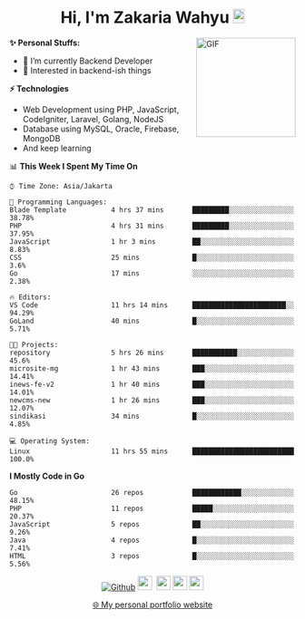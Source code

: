 <h1 align="center">Hi, I'm Zakaria Wahyu <img src="https://github.com/TheDudeThatCode/TheDudeThatCode/blob/master/Assets/Hi.gif" width="20px" height="25px"></h1>

<img align="right" alt="GIF" height="175px" src="https://www.nayakapratama.co.id/wp-content/uploads/2019/07/Website-Maintenance.gif" />

**✨ Personal Stuffs:**
- 🔭 I’m currently Backend Developer
- 🌱 Interested in backend-ish things

**⚡ Technologies**
- Web Development using PHP, JavaScript, CodeIgniter, Laravel, Golang, NodeJS
- Database using MySQL, Oracle, Firebase, MongoDB
- And keep learning

<!--START_SECTION:waka-->
📊 **This Week I Spent My Time On** 

```text
⌚︎ Time Zone: Asia/Jakarta

💬 Programming Languages: 
Blade Template           4 hrs 37 mins       █████████░░░░░░░░░░░░░░░░   38.78% 
PHP                      4 hrs 31 mins       █████████░░░░░░░░░░░░░░░░   37.95% 
JavaScript               1 hr 3 mins         ██░░░░░░░░░░░░░░░░░░░░░░░   8.83% 
CSS                      25 mins             █░░░░░░░░░░░░░░░░░░░░░░░░   3.6% 
Go                       17 mins             ░░░░░░░░░░░░░░░░░░░░░░░░░   2.38%

🔥 Editors: 
VS Code                  11 hrs 14 mins      ███████████████████████░░   94.29% 
GoLand                   40 mins             █░░░░░░░░░░░░░░░░░░░░░░░░   5.71%

🐱‍💻 Projects: 
repository               5 hrs 26 mins       ███████████░░░░░░░░░░░░░░   45.6% 
microsite-mg             1 hr 43 mins        ███░░░░░░░░░░░░░░░░░░░░░░   14.41% 
inews-fe-v2              1 hr 40 mins        ███░░░░░░░░░░░░░░░░░░░░░░   14.01% 
newcms-new               1 hr 26 mins        ███░░░░░░░░░░░░░░░░░░░░░░   12.07% 
sindikasi                34 mins             █░░░░░░░░░░░░░░░░░░░░░░░░   4.85%

💻 Operating System: 
Linux                    11 hrs 55 mins      █████████████████████████   100.0%

```

**I Mostly Code in Go** 

```text
Go                       26 repos            ████████████░░░░░░░░░░░░░   48.15% 
PHP                      11 repos            █████░░░░░░░░░░░░░░░░░░░░   20.37% 
JavaScript               5 repos             ██░░░░░░░░░░░░░░░░░░░░░░░   9.26% 
Java                     4 repos             █░░░░░░░░░░░░░░░░░░░░░░░░   7.41% 
HTML                     3 repos             █░░░░░░░░░░░░░░░░░░░░░░░░   5.56%

```



<!--END_SECTION:waka-->

<p align="center">
<a href="https://github.com/zakariawahyu" target="_blank"><img alt="Github" src="https://img.shields.io/badge/GitHub-%2312100E.svg?&style=for-the-badge&logo=Github&logoColor=white" /></a>
<a href="https://www.twitter.com/_zakariawahyu"><img src="https://img.shields.io/badge/twitter-%231DA1F2.svg?&style=for-the-badge&logo=twitter&logoColor=white" height=25></a> 
<a href="https://www.linkedin.com/in/zakariawahyu"><img src="https://img.shields.io/badge/linkedin-%230077B5.svg?&style=for-the-badge&logo=linkedin&logoColor=white" height=25></a> 
<a href="https://www.instagram.com/_zakariawahyu"><img src="https://img.shields.io/badge/instagram-%23E4405F.svg?&style=for-the-badge&logo=instagram&logoColor=white" height=25></a>
<a href="https://medium.com/@zakariawahyu"><img src="https://img.shields.io/badge/Medium-12100E?style=for-the-badge&logo=medium&logoColor=white" height=25></a>
</p>
<p align="center"><a href="https://www.zakariawahyu.com" target="_blank">🌐 My personal portfolio website</a></p>
